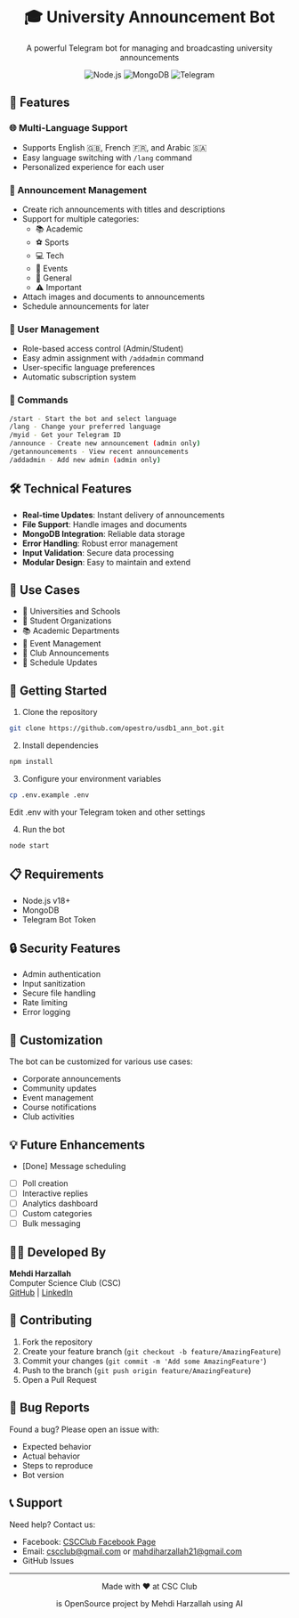 <div align="center">
  <h1>🎓 University Announcement Bot</h1>
  <p>A powerful Telegram bot for managing and broadcasting university announcements</p>

  ![Node.js](https://img.shields.io/badge/Node.js-43853D?style=for-the-badge&logo=node.js&logoColor=white)
  ![MongoDB](https://img.shields.io/badge/MongoDB-4EA94B?style=for-the-badge&logo=mongodb&logoColor=white)
  ![Telegram](https://img.shields.io/badge/Telegram-2CA5E0?style=for-the-badge&logo=telegram&logoColor=white)
</div>

## 🌟 Features

### 🌐 Multi-Language Support
- Supports English 🇬🇧, French 🇫🇷, and Arabic 🇸🇦
- Easy language switching with `/lang` command
- Personalized experience for each user

### 📢 Announcement Management
- Create rich announcements with titles and descriptions
- Support for multiple categories:
  - 📚 Academic
  - ⚽ Sports
  - 💻 Tech
  - 📅 Events
  - 📢 General
  - ⚠️ Important
- Attach images and documents to announcements
- Schedule announcements for later

### 👥 User Management
- Role-based access control (Admin/Student)
- Easy admin assignment with `/addadmin` command
- User-specific language preferences
- Automatic subscription system

### 📱 Commands

```bash
/start - Start the bot and select language
/lang - Change your preferred language
/myid - Get your Telegram ID
/announce - Create new announcement (admin only)
/getannouncements - View recent announcements
/addadmin - Add new admin (admin only)
```
## 🛠️ Technical Features
- **Real-time Updates**: Instant delivery of announcements
- **File Support**: Handle images and documents
- **MongoDB Integration**: Reliable data storage
- **Error Handling**: Robust error management
- **Input Validation**: Secure data processing
- **Modular Design**: Easy to maintain and extend

## 🎯 Use Cases
- 🏫 Universities and Schools
- 👥 Student Organizations
- 📚 Academic Departments
- 🎉 Event Management
- 📣 Club Announcements
- 📅 Schedule Updates

## 🚀 Getting Started

1. Clone the repository 

```bash
git clone https://github.com/opestro/usdb1_ann_bot.git
```
2. Install dependencies

```bash
npm install
```
3. Configure your environment variables

```bash
cp .env.example .env
```
Edit .env with your Telegram token and other settings

4. Run the bot

```bash
node start
```
## 📋 Requirements
- Node.js v18+
- MongoDB
- Telegram Bot Token

## 🔒 Security Features
- Admin authentication
- Input sanitization
- Secure file handling
- Rate limiting
- Error logging

## 🎨 Customization
The bot can be customized for various use cases:
- Corporate announcements
- Community updates
- Event management
- Course notifications
- Club activities

## 💡 Future Enhancements
- [Done] Message scheduling
- [ ] Poll creation
- [ ] Interactive replies
- [ ] Analytics dashboard
- [ ] Custom categories
- [ ] Bulk messaging

## 👨‍💻 Developed By
**Mehdi Harzallah**  
Computer Science Club (CSC)  
[GitHub](https://github.com/opestro) | [LinkedIn](https://linkedin.com/in/mehdiharzallah)

## 🤝 Contributing

1. Fork the repository
2. Create your feature branch (`git checkout -b feature/AmazingFeature`)
3. Commit your changes (`git commit -m 'Add some AmazingFeature'`)
4. Push to the branch (`git push origin feature/AmazingFeature`)
5. Open a Pull Request

## 🐛 Bug Reports

Found a bug? Please open an issue with:
- Expected behavior
- Actual behavior
- Steps to reproduce
- Bot version

## 📞 Support

Need help? Contact us:
- Facebook: [CSCClub Facebook Page](https://www.facebook.com/cscclub/)
- Email: cscclub@gmail.com or mahdiharzallah21@gmail.com
- GitHub Issues
<!-- 
## 📄 License
This project is licensed under the MIT License - see the [LICENSE](LICENSE) file for details. -->

---

<div align="center">
  <p>Made with ❤️ at CSC Club</p>
  <p>is OpenSource project by Mehdi Harzallah using AI</p>
</div>